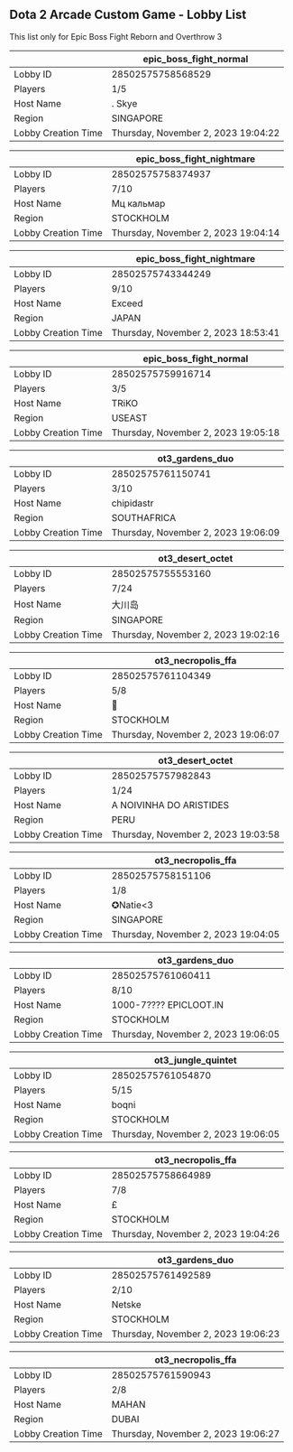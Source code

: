 ## Dota 2 Arcade Custom Game - Lobby List

This list only for Epic Boss Fight Reborn and Overthrow 3

|  | epic_boss_fight_normal |
| ------ | ------ |
| Lobby ID | 28502575758568529 |
| Players | 1/5 |
| Host Name | . Skye |
| Region | SINGAPORE |
| Lobby Creation Time | Thursday, November 2, 2023 19:04:22 |


|  | epic_boss_fight_nightmare |
| ------ | ------ |
| Lobby ID | 28502575758374937 |
| Players | 7/10 |
| Host Name | Мц кальмар |
| Region | STOCKHOLM |
| Lobby Creation Time | Thursday, November 2, 2023 19:04:14 |


|  | epic_boss_fight_nightmare |
| ------ | ------ |
| Lobby ID | 28502575743344249 |
| Players | 9/10 |
| Host Name | Exceed |
| Region | JAPAN |
| Lobby Creation Time | Thursday, November 2, 2023 18:53:41 |


|  | epic_boss_fight_normal |
| ------ | ------ |
| Lobby ID | 28502575759916714 |
| Players | 3/5 |
| Host Name | TRiKO |
| Region | USEAST |
| Lobby Creation Time | Thursday, November 2, 2023 19:05:18 |


|  | ot3_gardens_duo |
| ------ | ------ |
| Lobby ID | 28502575761150741 |
| Players | 3/10 |
| Host Name | chipidastr |
| Region | SOUTHAFRICA |
| Lobby Creation Time | Thursday, November 2, 2023 19:06:09 |


|  | ot3_desert_octet |
| ------ | ------ |
| Lobby ID | 28502575755553160 |
| Players | 7/24 |
| Host Name | 大川岛 |
| Region | SINGAPORE |
| Lobby Creation Time | Thursday, November 2, 2023 19:02:16 |


|  | ot3_necropolis_ffa |
| ------ | ------ |
| Lobby ID | 28502575761104349 |
| Players | 5/8 |
| Host Name | 🥹 |
| Region | STOCKHOLM |
| Lobby Creation Time | Thursday, November 2, 2023 19:06:07 |


|  | ot3_desert_octet |
| ------ | ------ |
| Lobby ID | 28502575757982843 |
| Players | 1/24 |
| Host Name | A NOIVINHA DO ARISTIDES |
| Region | PERU |
| Lobby Creation Time | Thursday, November 2, 2023 19:03:58 |


|  | ot3_necropolis_ffa |
| ------ | ------ |
| Lobby ID | 28502575758151106 |
| Players | 1/8 |
| Host Name | ✪Natie<3 |
| Region | SINGAPORE |
| Lobby Creation Time | Thursday, November 2, 2023 19:04:05 |


|  | ot3_gardens_duo |
| ------ | ------ |
| Lobby ID | 28502575761060411 |
| Players | 8/10 |
| Host Name | 1000-7???? EPICLOOT.IN |
| Region | STOCKHOLM |
| Lobby Creation Time | Thursday, November 2, 2023 19:06:05 |


|  | ot3_jungle_quintet |
| ------ | ------ |
| Lobby ID | 28502575761054870 |
| Players | 5/15 |
| Host Name | boqni |
| Region | STOCKHOLM |
| Lobby Creation Time | Thursday, November 2, 2023 19:06:05 |


|  | ot3_necropolis_ffa |
| ------ | ------ |
| Lobby ID | 28502575758664989 |
| Players | 7/8 |
| Host Name | £ |
| Region | STOCKHOLM |
| Lobby Creation Time | Thursday, November 2, 2023 19:04:26 |


|  | ot3_gardens_duo |
| ------ | ------ |
| Lobby ID | 28502575761492589 |
| Players | 2/10 |
| Host Name | Netske |
| Region | STOCKHOLM |
| Lobby Creation Time | Thursday, November 2, 2023 19:06:23 |


|  | ot3_necropolis_ffa |
| ------ | ------ |
| Lobby ID | 28502575761590943 |
| Players | 2/8 |
| Host Name | MAHAN |
| Region | DUBAI |
| Lobby Creation Time | Thursday, November 2, 2023 19:06:27 |


